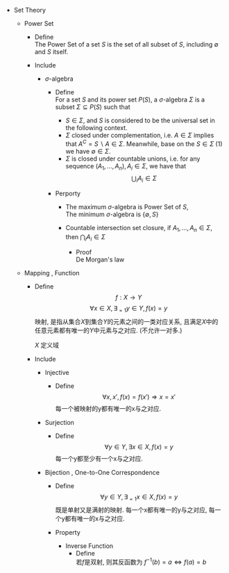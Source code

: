 * Set Theory
  * Power Set
    - Define  
      The Power Set of a set $S$ is the set of all subset of $S$, including $\emptyset$ and $S$ itself.

    - Include
      * $\sigma$-algebra
        - Define  
          For a set $S$ and its power set $P(S)$, a $\sigma$-algebra $\Sigma$ is a subset $\Sigma \subseteq P(S)$ such that
          - $S \in \Sigma$, and $S$ is considered to be the universal set in the following context.
          - $\Sigma$ closed under complementation, i.e. $A \in \Sigma$ implies that $A^C = S \backslash A \in \Sigma$. Meanwhile, base on the $S \in \Sigma$ (1) we have $\emptyset \in \Sigma$. 
          - $\Sigma$ is closed under countable unions, i.e. for any sequence $(A_1, ..., A_n), A_i \in \Sigma$, we have that 
            $$\bigcup_i A_i \in \Sigma$$

        - Perporty
          - The maximum $\sigma$-algebra is Power Set of $S$,  
            The minimum $\sigma$-algebra is $\{\emptyset, S\}$

          - Countable intersection set closure, if $A_1, ... , A_n \in Σ$, then $\bigcap_i A_i  \in Σ$
            - Proof  
              De Morgan's law

  * Mapping , Function
    - Define  
      $$f: X \to Y$$
      $$\forall x \in X, \exists_{= 1} y \in Y, f(x) = y$$
      映射, 是指从集合$X$到集合$Y$的元素之间的一类对应关系, 且满足$X$中的任意元素都有唯一的$Y$中元素与之对应. (不允许一对多.)

      $X$ 定义域

    - Include
      * Injective
        - Define  
          $$\forall x, x', f(x) = f(x') \Rightarrow x = x'$$
          每一个被映射的y都有唯一的x与之对应.

      * Surjection
        - Define
          $$\forall y \in Y, \exists x \in X, f(x) = y$$
          每一个y都至少有一个x与之对应.

      * Bijection , One-to-One Correspondence
        - Define
          $$\forall y \in Y, \exists_{= 1} x \in X, f(x) = y$$
          既是单射又是满射的映射. 每一个x都有唯一的y与之对应, 每一个y都有唯一的x与之对应.

        - Property
          * Inverse Function
            - Define  
              若$f$是双射, 则其反函数为 $f^{-1}(b) = a \Leftrightarrow f(a) = b$